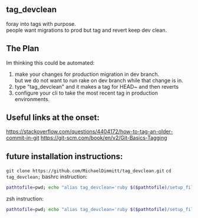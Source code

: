 ## tag_devclean
foray into tags with purpose. 
<br>people want migrations to prod but tag and revert keep dev clean.

## The Plan
Im thinking this could be automated:

1) make your changes for production migration in dev branch.
<br>but we do not want to run rake on dev branch while that change is in.
2) type "tag_devclean" and it makes a tag for HEAD~ and then reverts
3) configure your cli to take the most recent tag in production environments.

## Useful links at the onset:
https://stackoverflow.com/questions/4404172/how-to-tag-an-older-commit-in-git
https://git-scm.com/book/en/v2/Git-Basics-Tagging

## future installation instructions:
`git clone https://github.com/MichaelDimmitt/tag_devclean.git`
`cd tag_devclean;`
bashrc instruction:
```bash 
pathtofile=pwd; echo "alias tag_devclean='ruby $($pathtofile)/setup_files/tag_devclean.rb'" >> ~/.bashrc; source ~/.bashrc;
```

zsh instruction:
```bash 
pathtofile=pwd; echo "alias tag_devclean='ruby $($pathtofile)/setup_files/tag_devclean.rb'" >> ~/.zshrc; source ~/.zshrc;
```
